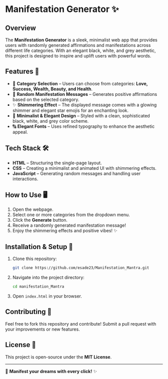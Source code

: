 # Manifestation Generator ✨

## Overview
The **Manifestation Generator** is a sleek, minimalist web app that provides users with randomly generated affirmations and manifestations across different life categories. With an elegant black, white, and grey aesthetic, this project is designed to inspire and uplift users with powerful words.

## Features 🚀
- 🌟 **Category Selection** – Users can choose from categories: **Love, Success, Wealth, Beauty, and Health**.
- 🔮 **Random Manifestation Messages** – Generates positive affirmations based on the selected category.
- ✨ **Shimmering Effect** – The displayed message comes with a glowing shimmer and elegant star emojis for an enchanting look.
- 🎨 **Minimalist & Elegant Design** – Styled with a clean, sophisticated black, white, and grey color scheme.
- 🔠 **Elegant Fonts** – Uses refined typography to enhance the aesthetic appeal.

## Tech Stack 🛠
- **HTML** – Structuring the single-page layout.
- **CSS** – Creating a minimalist and animated UI with shimmering effects.
- **JavaScript** – Generating random messages and handling user interactions.

## How to Use 🖥
1. Open the webpage.
2. Select one or more categories from the dropdown menu.
3. Click the **Generate** button.
4. Receive a randomly generated manifestation message!
5. Enjoy the shimmering effects and positive vibes! ✨

## Installation & Setup 🔧
1. Clone this repository:
   ```bash
   git clone https://github.com/esade23/Manifestation_Mantra.git
   ```
2. Navigate into the project directory:
   ```bash
   cd manifestation_Mantra
   ```
3. Open `index.html` in your browser.

## Contributing 🤝
Feel free to fork this repository and contribute! Submit a pull request with your improvements or new features.

## License 📜
This project is open-source under the **MIT License**.

---
🚀 **Manifest your dreams with every click!** ✨

